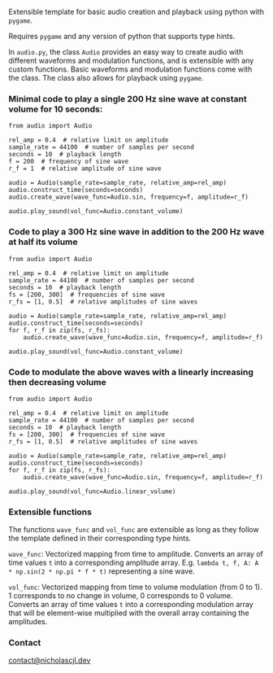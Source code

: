 Extensible template for basic audio creation and playback using python with `pygame`.

Requires `pygame` and any version of python that supports type hints.

In `audio.py`, the class `Audio` provides an easy way to create audio with different waveforms and modulation functions, and is extensible with any custom functions. Basic waveforms and modulation functions come with the class. The class also allows for playback using `pygame`.


### Minimal code to play a single 200 Hz sine wave at constant volume for 10 seconds:

```
from audio import Audio

rel_amp = 0.4  # relative limit on amplitude
sample_rate = 44100  # number of samples per second
seconds = 10  # playback length
f = 200  # frequency of sine wave
r_f = 1  # relative amplitude of sine wave

audio = Audio(sample_rate=sample_rate, relative_amp=rel_amp)
audio.construct_time(seconds=seconds)
audio.create_wave(wave_func=Audio.sin, frequency=f, amplitude=r_f)

audio.play_sound(vol_func=Audio.constant_volume)
```


### Code to play a 300 Hz sine wave in addition to the 200 Hz wave at half its volume

```
from audio import Audio

rel_amp = 0.4  # relative limit on amplitude
sample_rate = 44100  # number of samples per second
seconds = 10  # playback length
fs = [200, 300]  # frequencies of sine wave
r_fs = [1, 0.5]  # relative amplitudes of sine waves

audio = Audio(sample_rate=sample_rate, relative_amp=rel_amp)
audio.construct_time(seconds=seconds)
for f, r_f in zip(fs, r_fs):
    audio.create_wave(wave_func=Audio.sin, frequency=f, amplitude=r_f)

audio.play_sound(vol_func=Audio.constant_volume)
```

### Code to modulate the above waves with a linearly increasing then decreasing volume

```
from audio import Audio

rel_amp = 0.4  # relative limit on amplitude
sample_rate = 44100  # number of samples per second
seconds = 10  # playback length
fs = [200, 300]  # frequencies of sine wave
r_fs = [1, 0.5]  # relative amplitudes of sine waves

audio = Audio(sample_rate=sample_rate, relative_amp=rel_amp)
audio.construct_time(seconds=seconds)
for f, r_f in zip(fs, r_fs):
    audio.create_wave(wave_func=Audio.sin, frequency=f, amplitude=r_f)

audio.play_sound(vol_func=Audio.linear_volume)
```

### Extensible functions

The functions `wave_func` and `vol_func` are extensible as long as they follow the template defined in their corresponding type hints.

`wave_func`: Vectorized mapping from time to amplitude. Converts an array of time values `t` into a corresponding amplitude array. E.g. `lambda t, f, A: A * np.sin(2 * np.pi * f * t)` representing a sine wave.

`vol_func`: Vectorized mapping from time to volume modulation (from 0 to 1). 1 corresponds to no change in volume, 0 corresponds to 0 volume. Converts an array of time values `t` into a corresponding modulation array that will be element-wise multiplied with the overall array containing the amplitudes.


### Contact
[contact@nicholascjl.dev](mailto:contact@nicholascjl.dev)